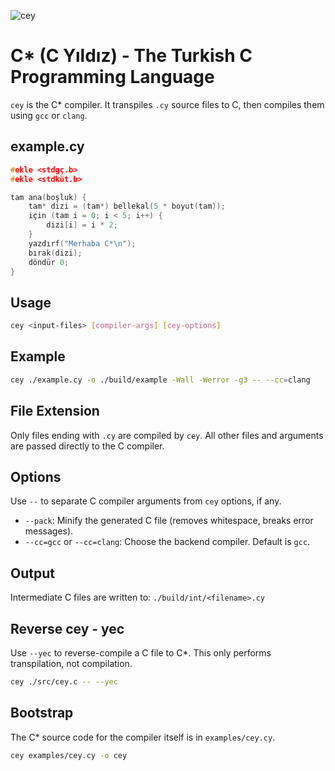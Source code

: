![cey](https://github.com/user-attachments/assets/b7a3be16-f2c3-4269-bcea-b29e4fac8dee)
# C* (C Yıldız) - The Turkish C Programming Language

`cey` is the C* compiler. It transpiles `.cy` source files to C, then compiles them using `gcc` or `clang`.

## example.cy
```c
#ekle <stdgç.b>
#ekle <stdküt.b>

tam ana(boşluk) {
    tam* dizi = (tam*) bellekal(5 * boyut(tam));
    için (tam i = 0; i < 5; i++) {
        dizi[i] = i * 2;
    }
    yazdırf("Merhaba C*\n");
    bırak(dizi);
    döndür 0;
}
```


## Usage
```bash
cey <input-files> [compiler-args] [cey-options]
```

## Example
```bash
cey ./example.cy -o ./build/example -Wall -Werror -g3 -- --cc=clang
```

## File Extension
Only files ending with `.cy` are compiled by `cey`. All other files and arguments are passed directly to the C compiler.

## Options
Use `--` to separate C compiler arguments from `cey` options, if any.
- `--pack`: Minify the generated C file (removes whitespace, breaks error messages).
- `--cc=gcc` or `--cc=clang`: Choose the backend compiler. Default is `gcc`.

## Output
Intermediate C files are written to: `./build/int/<filename>.cy`

## Reverse cey - yec
Use `--yec` to reverse-compile a C file to C*. This only performs transpilation, not compilation.
```bash
cey ./src/cey.c -- --yec
```

## Bootstrap
The C* source code for the compiler itself is in `examples/cey.cy`.
```bash
cey examples/cey.cy -o cey
```
